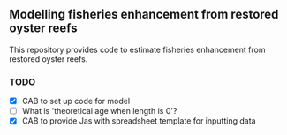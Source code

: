 ## Modelling fisheries enhancement from restored oyster reefs

This repository provides code to estimate fisheries enhancement from restored oyster reefs.

### TODO

-   [x] CAB to set up code for model
-   [ ] What is 'theoretical age when length is 0'?
-   [X] CAB to provide Jas with spreadsheet template for inputting data
